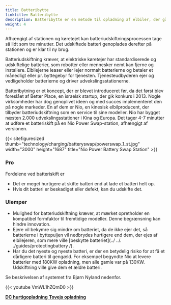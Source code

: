 ```yaml
---
title: Batteribytte
linktitle: Batteribytte
description: Batteribytte er en metode til opladning af elbiler, der går ud på at udskifte det tomme batteri med et fuldt opladet på en dedikeret station.
weight: 4
---
```

<!-- markdownlint-disable MD033 -->
Afhængigt af stationen og køretøjet kan batteriudskiftningsprocessen tage så lidt som tre minutter. Det udskiftede batteri genoplades derefter på stationen og er klar til ny brug.

Batteriudskiftning kræver, at elektriske køretøjer har standardiserede og udskiftelige batterier, som robotter eller mennesker nemt kan fjerne og installere. Elbilejerne leaser eller lejer normalt batterierne og betaler et månedligt eller pr. byttegebyr for tjenesten. Tjenesteudbyderen ejer og vedligeholder batterierne og driver udvekslingsstationerne.

Batteribytning er et koncept, der er blevet introduceret før, da det først blev foreslået af Better Place, en israelsk startup, der gik konkurs i 2013. Nogle virksomheder har dog genoplivet ideen og med succes implementeret den på nogle markeder. En af dem er Nio, en kinesisk elbilproducent, der tilbyder batteriudskiftning som en service til sine modeller. Nio har bygget næsten 2.000 udvekslingsstationer i Kina og Europa. Det tager 4-7 minutter at udføre et batteriskift på en Nio Power Swap-station, afhængigt af versionen.

{{< sitefiguresized thumb="technology/charging/batteryswap/powerswap_1_st.jpg" width="3000" height="1687" title="Nio Power Battery Swap Station" >}}

### Pro

Fordelene ved batteriskift er

- Det er meget hurtigere at skifte batteri end at lade et batteri helt op.
- Hvis dit batteri er beskadiget eller defekt, kan du udskifte det.

### Ulemper

- Mulighed for batteriudskiftning kræver, at mærket opretholder en kompatibel formfaktor til fremtidige modeller. Denne begrænsning kan hindre innovation.
- Ejere vil bekymre sig mindre om batteriet, da de ikke ejer det, så batterierne i byttepuljen vil nedbrydes hurtigere end dem, der ejes af elbilejeren, som mere ville [beskytte batteriet](../ ../. ./guides/protectingbattery /).
- Har du det nyeste og nyeste batteri, er der en betydelig risiko for at få et dårligere batteri til gengæld. For eksempel begyndte Nio at levere batterier med 180KW opladning, men alle gamle var på 130KW. Udskiftning ville give dem et ældre batteri.

Se beskrivelsen af ​​systemet fra Bjørn Nyland nedenfor.

{{< youtube VmWL1hZQmD0 >}}

<div class="mt-3 mb-3">
     <a href="../dcfastcharging/" class="text-decoration-none text-black"><strong><i class="bi-arrow-left"></i> DC hurtigopladning</strong> </a>
     <a href="../bidirectional/" class="text-decoration-none text-black float-end"><strong>Tovejs opladning <i class="bi-arrow-right"></i></strong></a>
</div>